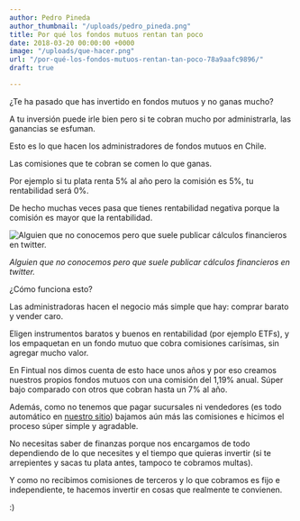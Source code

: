 ```yaml
---
author: Pedro Pineda
author_thumbnail: "/uploads/pedro_pineda.png"
title: Por qué los fondos mutuos rentan tan poco
date: 2018-03-20 00:00:00 +0000
image: "/uploads/que-hacer.png"
url: "/por-qué-los-fondos-mutuos-rentan-tan-poco-78a9aafc9896/"
draft: true

---
```

¿Te ha pasado que has invertido en fondos mutuos y no ganas mucho?

A tu inversión puede irle bien pero si te cobran mucho por administrarla, las ganancias se esfuman.

Esto es lo que hacen los administradores de fondos mutuos en Chile.

Las comisiones que te cobran se comen lo que ganas.

Por ejemplo si tu plata renta 5% al año pero la comisión es 5%, tu rentabilidad será 0%.

De hecho muchas veces pasa que tienes rentabilidad negativa porque la comisión es mayor que la rentabilidad.

![Alguien que no conocemos pero que suele publicar cálculos financieros en twitter.](/uploads/por-qué-los-f8004.png)

_Alguien que no conocemos pero que suele publicar cálculos financieros en twitter._

¿Cómo funciona esto?

Las administradoras hacen el negocio más simple que hay: comprar barato y vender caro.

Eligen instrumentos baratos y buenos en rentabilidad (por ejemplo ETFs), y los empaquetan en un fondo mutuo que cobra comisiones carísimas, sin agregar mucho valor.

En Fintual nos dimos cuenta de esto hace unos años y por eso creamos nuestros propios fondos mutuos con una comisión del 1,19% anual. Súper bajo comparado con otros que cobran hasta un 7% al año.

Además, como no tenemos que pagar sucursales ni vendedores (es todo automático en [nuestro sitio](http://www.fintual.com)) bajamos aún más las comisiones e hicimos el proceso súper simple y agradable.

No necesitas saber de finanzas porque nos encargamos de todo dependiendo de lo que necesites y el tiempo que quieras invertir (si te arrepientes y sacas tu plata antes, tampoco te cobramos multas).

Y como no recibimos comisiones de terceros y lo que cobramos es fijo e independiente, te hacemos invertir en cosas que realmente te convienen.

:)